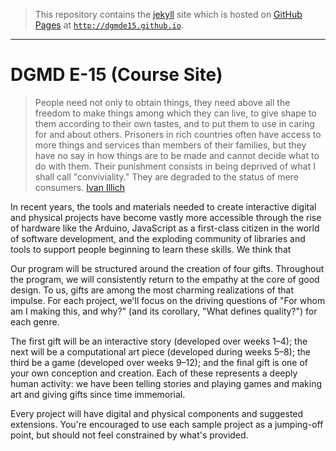 > This repository contains the [jekyll](jekyllrb.com/) site which is hosted on [GitHub Pages](https://pages.github.com/) at [`http://dgmde15.github.io`](http://dgmde15.github.io).

---

# DGMD E-15 (Course Site)

> People need not only to obtain things, they need above all the freedom to make things among which they can live, to give shape to them according to their own tastes, and to put them to use in caring for and about others. Prisoners in rich countries often have access to more things and services than members of their families, but they have no say in how things are to be made and cannot decide what to do with them. Their punishment consists in being deprived of what I shall call "conviviality." They are degraded to the status of mere consumers.
> [Ivan Illich](http://www.davidtinapple.com/illich/1970_deschooling.html)

In recent years, the tools and materials needed to create interactive digital and physical projects have become vastly more accessible through the rise of hardware like the Arduino, JavaScript as a first-class citizen in the world of software development, and the exploding community of libraries and tools to support people beginning to learn these skills. We think that

Our program will be structured around the creation of four gifts. Throughout the program, we will consistently return to the empathy at the core of good design. To us, gifts are among the most charming realizations of that impulse. For each project, we'll focus on the driving questions of "For whom am I making this, and why?" (and its corollary, "What defines quality?") for each genre.

The first gift will be an interactive story (developed over weeks 1–4); the next will be a computational art piece (developed during weeks 5–8); the third be a game (developed over weeks 9–12); and the final gift is one of your own conception and creation. Each of these represents a deeply human activity: we have been telling stories and playing games and making art and giving gifts since time immemorial.

Every project will have digital and physical components and suggested extensions. You're encouraged to use each sample project as a jumping-off point, but should not feel constrained by what's provided.

